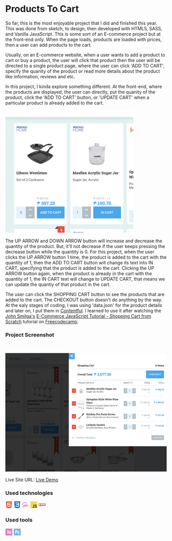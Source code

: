 # Products To Cart

So far, this is the most enjoyable project that I did and finished this year. This was done from sketch, to design, then developed with HTML5, SASS, and Vanilla JavaScript. This is some sort of an E-commerce project but at the front-end only. When the page loads, products are loaded with prices, then a user can add products to the cart.

Usually, on an E-commerce website, when a user wants to add a product to cart or buy a product, the user will click that product then the user will be directed to a single product page, where the user can click 'ADD TO CART', specify the quanity of the product or read more details about the product like information, reviews and etc.

In this project, I kinda explore something different. At the front-end, where the products are displayed, the user can directly, put the quanity of the product, click the 
'ADD TO CART' button, or 'UPDATE CART' when a particular product is already added to the cart.

<img src="image-1.jpg" alt="drawing" width="400"/>

<br />

The UP ARROW and DOWN ARROW button will increase and decrease the quantity of the product. But, it'll not decrease if the user keeps pressing the decrease button while the quantity is 0. For this project, when the user clicks the UP ARROW button 1 time, the product is added to the cart with the quantity of 1, then the ADD TO CART button will change its text into IN CART, specifying that the product is added to the cart. Clicking the UP ARROW button again, when the product is already in the cart with the quantity of 1, the IN CART text will change to UPDATE CART, that means we can update the quantiy of that product in the cart.

The user can click the SHOPPING CART button to see the products that are added to the cart. The CHECKOUT button doesn't do anything by the way. At the ealy stages of coding, I was using 'data.json' for the product details and later on, I put them in [Contentful](https://www.contentful.com/). I learned to use it after watching the [John Smilga's](https://www.youtube.com/c/CodingAddict/featured) [E-Commerce JavaScript Tutorial - Shopping Cart from Scratch](https://www.youtube.com/watch?v=023Psne_-_4) tutorial on [Freecodecamp](https://www.youtube.com/c/Freecodecamp).

### Project Screenshot

<br />

![](project-preview.jpg)

Live Site URL: [Live Demo](https://kennyestrellaworks-products-to-cart.netlify.app/)

### Used technologies
<img width="22px" src="html5-plain.svg"> <img width="22px" src="css3-plain.svg"> <img width="22px" src="sass-original.svg"> <img width="22px" src="javascript-original.svg"> <img width="22px" src="npm-original-wordmark.svg">

###  Used tools
<img width="22px" src="xd-plain.svg"> <img width="22px" src="photoshop-plain.svg">